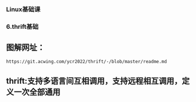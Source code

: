 ### Linux基础课
### 6.thrift基础

## 图解网址：
`https://git.acwing.com/ycr2022/thrift/-/blob/master/readme.md`

## thrift:支持多语言间互相调用，支持远程相互调用，定义一次全部通用
